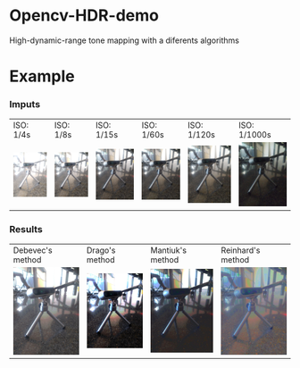 # Opencv-HDR-demo
High-dynamic-range tone mapping with a diferents algorithms

# Example

### Imputs
<table>
  <tr>
    <td>ISO: 1/4s</td>
    <td>ISO: 1/8s</td>
    <td>ISO: 1/15s</td>
    <td>ISO: 1/60s</td>
    <td>ISO: 1/120s</td>
    <td>ISO: 1/1000s</td>
  </tr>
  <tr>
    <td><img src="img-1.jpeg"></td>
    <td><img src="img-2.jpeg"></td>
    <td><img src="img-3.jpeg"></td>
    <td><img src="img-4.jpeg"></td>
    <td><img src="img-5.jpeg"></td>
    <td><img src="img-6.jpeg"></td>
  </tr>
 </table>
 
 ### Results
 
 <table>
  <tr>
    <td>Debevec's method</td>
    <td>Drago's method</td>
    <td>Mantiuk's method</td>
    <td>Reinhard's method</td>
  </tr>
  <tr>
    <td><img src="ldr-Debevec.jpg"></td>
    <td><img src="ldr-Drago.jpg"></td>
    <td><img src="ldr-Mantiuk.jpg"></td>
    <td><img src="ldr-Reinhard.jpg"></td>
  </tr>
 </table>
 

